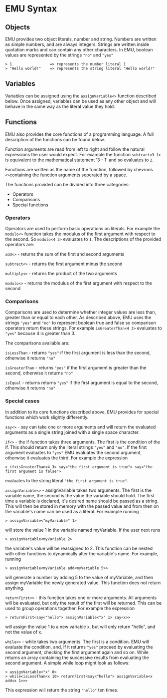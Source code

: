 # EMU Syntax

## Objects

EMU provides two object literals, number and string. Numbers are written as simple numbers, and are always integers. Strings are written inside quotation marks and can contain any other characters.
In EMU, boolean values are represented by the strings ```"no"``` and ```"yes"```
```
> 1                 => represents the number literal 1
> "Hello world!"    => represents the string literal "Hello world!"
```

## Variables

Variables can be assigned using the ```assignVariable<>``` function described below. Once assigned, variables can be used as any other object and will behave in the same way as the literal value they hold.

## Functions

EMU also provides the core functions of a programming language. A full description of the functions can be found below.

Function arguments are read from left to right and follow the natural expressions the user would expect. For example the function ```subtract<3 1>``` is equivalent to the mathematical statement '3 - 1' and so evaluates to ```2```.

Functions are written as the name of the function, followed by chevrons ```<>```containing the function arguments seperated by a space.

The functions provided can be divided into three categories:
- Operators
- Comparisons
- Special functions

### Operators

Operators are used to perform basic operations on literals. For example the ```modulo<>``` function takes the modulus of the first argument with respect to the second. So ```modulo<4 3>``` evaluates to ```1```. The descriptions of the provided operators are:

```add<>``` - returns the sum of the first and second arguments

```subtract<>``` - returns the first argument minus the second

```multiply<>``` - returns the product of the two arguments

```modulo<>``` - returns the modulus of the first argument with respect to the second

### Comparisons

Comparisons are used to determine whether integer values are less than, greater than or equal to each other. As described above, EMU uses the strings ```"yes"``` and ```"no"``` to represent boolean true and false so comparison operators return these strings. For example ```isGreaterThan<4 3>``` evaluates to ```"yes"``` because 4 is greater than 3. 

The comparisons available are:

```isLessThan``` - returns ```"yes"``` if the first argument is less than the second, otherwise it returns ```"no"```

```isGreaterThan``` - returns ```"yes"``` if the first argument is greater than the second, otherwise it returns ```"no"```

```isEqual``` - returns returns ```"yes"``` if the first argument is equal to the second, otherwise it returns ```"no"```

### Special cases

In addition to its core functions described above, EMU provides for special functions which work slightly differently.

```say<>``` - say can take one or more arguments and will return the evaluated arguments as a single string joined with a single space character.

```if<>``` - the if function takes three arguments. The first is the condition of the if. This should return only the literal strings ```"yes"``` and  ```"no"```. If the first argument evaluates to ```"yes"``` EMU evaluates the second argument, otherwise it evaluates the third. For example the expression

```
> if<isGreaterThan<4 3> say<"the first argument is true"> say<"the first argument is false">
```

evaluates to the string literal ```"the first argument is true"```.

```assignVariable<>``` - assignVariable takes two arguments. The first is the variable name, the second is the value the variable should hold. The first time a variable is declared, it's desired name should be passed as a string. This will then be stored in memory with the passed value and from then on the variable's name can be used as a literal. For example running

```
> assignVariable<"myVariable" 1>
```

will store the value 1 in the variable named myVariable. If the user next runs

```
> assignVariable<myVariable 2>
```

the variable's value will be reassigned to 2.
This function can be nested with other functions to dynamically alter the variable's name. For example, running

```
> assignVariable<myVariable add<myVariable 5>>
```

will generate a number by adding 5 to the value of myVariable, and then assign myVariable the newly generated value. This function does not return anything.

```returnFirst<>``` - this function takes one or more arguments. All arguments will be evaluated, but only the result of the first will be returned. This can be used to group operations together. For example the expression

```
> returnFirst<say<"hello"> assignVariable<"x" 1> say<x>>
```

will assign the value 1 to a new variable x, but will only return "hello", and not the value of x.

```while<>``` - while takes two arguments. The first is a condition. EMU will evaluate the condition, and, if it returns ```"yes"``` proceed by evaluating the second argument, checking the first argument again and so on. While returns an array containing the successive results from evaluating the second argument. A simple while loop might look as follows:

```
> assignVariable<"x" 0>
> while<isLessThan<x 10> returnFirst<say<"hello"> assignVariable<x add<x 1>>>
```

This expression will return the string ```"hello"``` ten times.
